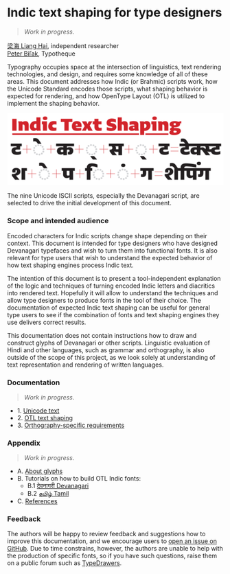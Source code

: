 # Indic text shaping for type designers

> _Work in progress._

[梁海 Liang Hai](https://twitter.com/lianghai), independent researcher\
[Peter Biľak](https://www.typotheque.com/authors/peter_bilak), Typotheque

Typography occupies space at the intersection of linguistics, text rendering technologies, and design, and requires some knowledge of all of these areas. This document addresses how Indic (or Brahmic) scripts work, how the Unicode Standard encodes those scripts, what shaping behavior is expected for rendering, and how OpenType Layout (OTL) is utilized to implement the shaping behavior.

![](docs/IndicTextShaping.png)

The nine Unicode ISCII scripts, especially the Devanagari script, are selected to drive the initial development of this document.

### Scope and intended audience

Encoded characters for Indic scripts change shape depending on their context. This document is intended for type designers who have designed Devanagari typefaces and wish to turn them into functional fonts. It is also relevant for type users that wish to understand the expected behavior of how text shaping engines process Indic text.

The intention of this document is to present a tool-independent explanation of the logic and techniques of turning encoded Indic letters and diacritics into rendered text. Hopefully it will allow to understand the techniques and allow type designers to produce fonts in the tool of their choice. The documentation of expected Indic text shaping can be useful for general type users to see if the combination of fonts and text shaping engines they use delivers correct results.

This documentation does not contain instructions how to draw and construct glyphs of Devanagari or other scripts. Linguistic evaluation of Hindi and other languages, such as grammar and orthography, is also outside of the scope of this project, as we look solely at understanding of text representation and rendering of written languages.

### Documentation

> _Work in progress._

- 1\. [Unicode text](docs/unicode.md)
- 2\. [OTL text shaping](docs/otl.md)
- 3\. [Orthography-specific requirements](docs/orthographies.md)

### Appendix

> _Work in progress._

- A. [About glyphs](docs/glyphs.md)
- B. Tutorials on how to build OTL Indic fonts:
    - B.1 [देवनागरी Devanagari](docs/tutorial-deva.md)
    - B.2 [தமிழ் Tamil](docs/tutorial-taml.md)
- C. [References](docs/references.md)

### Feedback

The authors will be happy to review feedback and suggestions how to improve this documentation, and we encourage users to [open an issue on GitHub](https://github.com/typotheque/text-shaping/issues). Due to time constrains, however, the authors are unable to help with the production of specific fonts, so if you have such questions, raise them on a public forum such as [TypeDrawers](https://typedrawers.com).

